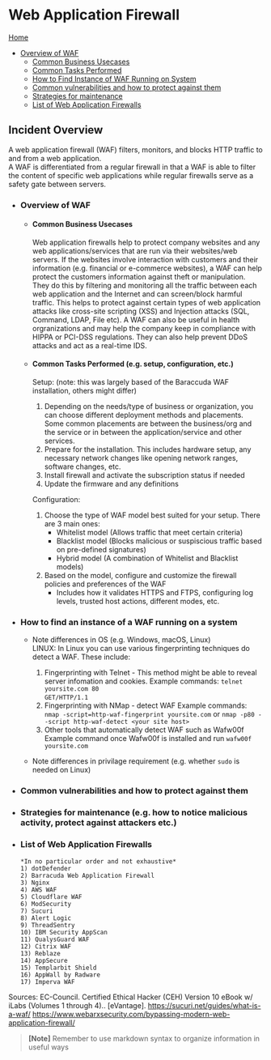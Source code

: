 # Web Application Firewall

[Home](../README.md)
- [Overview of WAF](#overview-of-waf)
  - [Common Business Usecases](#common-business-usecases)
  - [Common Tasks Performed](#common-tasks-performed-eg-setup-configuration-etc)
  - [How to Find Instance of WAF Running on System](#how-to-find-an-instance-of-a-waf-running-on-a-system)
  - [Common vulnerabilities and how to protect against them](#common-vulnerabilities-and-how-to-protect-against-them)
  - [Strategies for maintenance](#strategies-for-maintenance-eg-how-to-notice-malicious-activity-protect-against-attackers-etc)
  - [List of Web Application Firewalls](#list-of-web-application-firewalls)



## Incident Overview  

A web application firewall (WAF) filters, monitors, and blocks HTTP traffic to and from a web application.   
A WAF is differentiated from a regular firewall in that a WAF is able to filter the content of specific web applications while regular firewalls serve as a safety gate between servers.    
 

- ### Overview of WAF 
    - #### Common Business Usecases  
      Web application firewalls help to protect company websites and any web applications/services that are run via their    websites/web servers. If the websites involve interaction with customers and their information (e.g. financial or e-commerce websites), a WAF can help protect the customers information against theft or manipulation. They do this by filtering and monitoring all the traffic between each web application and the Internet and can screen/block harmful traffic. This helps to protect against certain types of web application attacks like cross-site scripting (XSS) and Injection attacks (SQL, Command, LDAP, File etc). A WAF can also be useful in health orgranizations and may help the company keep in compliance with HIPPA or PCI-DSS regulations. They can also help prevent DDoS attacks and act as a real-time IDS. 
    - #### Common Tasks Performed (e.g. setup, configuration, etc.)
       Setup: (note: this was largely based of the Baraccuda WAF installation, others might differ)
       1) Depending on the needs/type of business or organization, you can choose different deployment methods and placements. Some common placements are between the business/org and the service or in between the application/service and other services. 
       2) Prepare for the installation. This includes hardware setup, any necessary network changes like opening network ranges, software changes, etc.
       3) Install firewall and activate the subscription status if needed
       4) Update the firmware and any definitions  
               
                             
      Configuration: 
      1) Choose the type of WAF model best suited for your setup. There are 3 main ones:
         - Whitelist model (Allows traffic that meet certain criteria)
         - Blacklist model (Blocks malicious or suspiscious traffic based on pre-defined signatures)
         - Hybrid model (A combination of Whitelist and Blacklist models)
      2) Based on the model, configure and customize the firewall policies and preferences of the WAF
         - Includes how it validates HTTPS and FTPS, configuring log levels, trusted host actions, different modes, etc.
       
- ### How to find an instance of a WAF running on a system
    - Note differences in OS (e.g. Windows, macOS, Linux)  
      LINUX:
      In Linux you can use various fingerprinting techniques do detect a WAF. These include:
      1) Fingerprinting with Telnet - This method might be able to reveal server infomation and cookies.
      Example commands:
      ```telnet yoursite.com 80```   
      ```GET/HTTP/1.1```   
      2) Fingerprinting with NMap - detect WAF
      Example commands:
      ```nmap -script=http-waf-fingerprint yoursite.com``` or ```nmap -p80 --script http-waf-detect <your site host>```
      3) Other tools that automatically detect WAF such as Wafw00f
      Example command once Wafw00f is installed and run
      ```wafw00f yoursite.com```

    - Note differences in privilage requirement (e.g. whether ```sudo``` is needed on Linux)
    
- ### Common vulnerabilities and how to protect against them
- ### Strategies for maintenance (e.g. how to notice malicious activity, protect against attackers etc.)
- ### List of Web Application Firewalls  
      *In no particular order and not exhaustive*
      1) dotDefender
      2) Barracuda Web Application Firewall
      3) Nginx 
      4) AWS WAF
      5) Cloudflare WAF
      6) ModSecurity
      7) Sucuri
      8) Alert Logic
      9) ThreadSentry
      10) IBM Security AppScan
      11) QualysGuard WAF
      12) Citrix WAF
      13) Reblaze
      14) AppSecure
      15) Templarbit Shield
      16) AppWall by Radware
      17) Imperva WAF
      
      
Sources:
EC-Council. Certified Ethical Hacker (CEH) Version 10 eBook w/ iLabs (Volumes 1 through 4).. [eVantage].
https://sucuri.net/guides/what-is-a-waf/
https://www.webarxsecurity.com/bypassing-modern-web-application-firewall/


>**[Note]** Remember to use markdown syntax to organize information in useful ways
